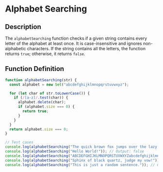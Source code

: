 # Alphabet Searching

## Description

The `alphabetSearching` function checks if a given string contains every letter of the alphabet at least once. It is case-insensitive and ignores non-alphabetic characters. If the string contains all the letters, the function returns `true`; otherwise, it returns `false`.

## Function Definition

```javascript
function alphabetSearching(str) {
  const alphabet = new Set("abcdefghijklmnopqrstuvwxyz");

  for (let char of str.toLowerCase()) {
    if (/[a-z]/.test(char)) {
      alphabet.delete(char);
      if (alphabet.size === 0) {
        return true;
      }
    }
  }
  return alphabet.size === 0;
}

// Test cases
console.log(alphabetSearching("The quick brown fox jumps over the lazy dog")); // Output: true
console.log(alphabetSearching("Hello World!")); // Output: false
console.log(alphabetSearching("ABCDEFGHIJKLMNOPQRSTUVWXYZabcdefghijklmnopqrstuvwxyz")); // Output: true
console.log(alphabetSearching("Sphinx of black quartz, judge my vow!")); // Output: true
console.log(alphabetSearching("This is just a random sentence.")); // Output: false
